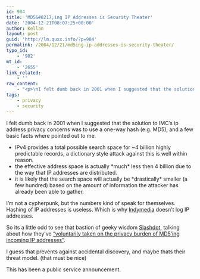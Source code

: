 ```yaml
---
id: 984
title: 'MD5&#8217;ing IP Addresses is Security Theater'
date: '2004-12-21T08:07:25+00:00'
author: Kellan
layout: post
guid: 'http://lm.quxx.info/?p=984'
permalink: /2004/12/21/md5ing-ip-addresses-is-security-theater/
typo_id:
    - '982'
mt_id:
    - '2655'
link_related:
    - ''
raw_content:
    - "<p>\nI felt dumb back in 2001 when I suggested that the solution to IMC\\'s ip address privacy concerns was to use a one-way hash (e.g. MD5), and a few basic facts where pointed out to me.\n\n<ul>\n<li>IPv4 provides a total possible search space for ~4 billion highly predictable records, a dictionary style attack against this is well within reason.</li><li>the effective address space is actually *much* less then 4 billion due to the way that IP addresses are distributed.\n\n<li>it is likely that the search space will actually be *drastically* smaller (a few hundred) based on the amount of information the attacker has already been able to gather.</li></ul>\n</p>\n\n<p>\nI\\'m not a cypherpunk, but the numbers kind of speak for themselves.  Hashing of IP addresses is useless.  Which is why <a href=\\\"http://www.indymedia.org\\\">Indymedia</a> doesn\\'t log IP addresses.\n</p>\n<p>\nSo its a little odd to see that bastion of geeky wisdom <a href=\\\"http://slashdot.org/\\\">Slashdot</a>, talking about how they\\'ve <a href=\\\"http://slashdot.org/~jamie/journal/93006\\\">\\\"voluntarily taken on the privacy burden of MD5\\'ing incoming IP addresses\\\"</a>.  \n</p>\n<p>\nI guess that prevents against accidental discovery, and maybe thats their threat model.  (that must be nice)\n</p>\n<p>\nThis has been a public service announcement.\n</p>"
tags:
    - privacy
    - security
---
```


I felt dumb back in 2001 when I suggested that the solution to IMC’s ip address privacy concerns was to use a one-way hash (e.g. MD5), and a few basic facts where pointed out to me.

- IPv4 provides a total possible search space for ~4 billion highly predictable records, a dictionary style attack against this is well within reason.
- the effective address space is actually \*much\* less then 4 billion due to the way that IP addresses are distributed.
- it is likely that the search space will actually be \*drastically\* smaller (a few hundred) based on the amount of information the attacker has already been able to gather.

I’m not a cypherpunk, but the numbers kind of speak for themselves. Hashing of IP addresses is useless. Which is why [Indymedia](http://www.indymedia.org) doesn’t log IP addresses.

So its a little odd to see that bastion of geeky wisdom [Slashdot](http://slashdot.org/), talking about how they’ve [“voluntarily taken on the privacy burden of MD5’ing incoming IP addresses”](http://slashdot.org/~jamie/journal/93006).

I guess that prevents against accidental discovery, and maybe thats their threat model. (that must be nice)

This has been a public service announcement.